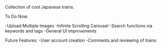 Collection of cool Japanese trains.

To Do Now:

-Upload Multiple Images
-Infinite Scrolling Carousel
-Search functions via keywords and tags
-General UI improvements

Future Features:
-User account creation
-Comments and reviewing of trains


